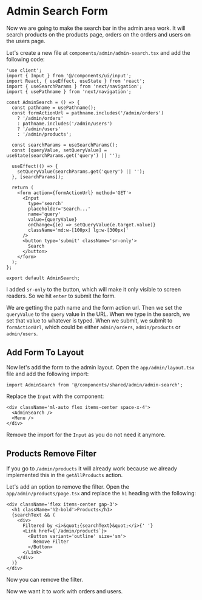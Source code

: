 # Admin Search Form

Now we are going to make the search bar in the admin area work. It will search products on the products page, orders on the orders and users on the users page.

Let's create a new file at `components/admin/admin-search.tsx` and add the following code:

```tsx
'use client';
import { Input } from '@/components/ui/input';
import React, { useEffect, useState } from 'react';
import { useSearchParams } from 'next/navigation';
import { usePathname } from 'next/navigation';

const AdminSearch = () => {
  const pathname = usePathname();
  const formActionUrl = pathname.includes('/admin/orders')
    ? '/admin/orders'
    : pathname.includes('/admin/users')
    ? '/admin/users'
    : '/admin/products';

  const searchParams = useSearchParams();
  const [queryValue, setQueryValue] = useState(searchParams.get('query') || '');

  useEffect(() => {
    setQueryValue(searchParams.get('query') || '');
  }, [searchParams]);

  return (
    <form action={formActionUrl} method='GET'>
      <Input
        type='search'
        placeholder='Search...'
        name='query'
        value={queryValue}
        onChange={(e) => setQueryValue(e.target.value)}
        className='md:w-[100px] lg:w-[300px]'
      />
      <button type='submit' className='sr-only'>
        Search
      </button>
    </form>
  );
};

export default AdminSearch;
```

I added `sr-only` to the button, which will make it only visible to screen readers. So we hit `enter` to submit the form.

We are getting the path name and the form action url. Then we set the `queryValue` to the `query` value in the URL. When we type in the search, we set that value to whatever is typed. When we submit, we submit to `formActionUrl`, which could be either `admin/orders`, `admin/products` or `admin/users`.

## Add Form To Layout

Now let's add the form to the admin layout. Open the `app/admin/layout.tsx` file and add the following import:

```tsx
import AdminSearch from '@/components/shared/admin/admin-search';
```

Replace the `Input` with the component:

```tsx
<div className='ml-auto flex items-center space-x-4'>
  <AdminSearch />
  <Menu />
</div>
```

Remove the import for the `Input` as you do not need it anymore.

## Products Remove Filter

If you go to `/admin/products` it will already work because we already implemented this in the `getAllProducts` action.

Let's add an option to remove the filter. Open the `app/admin/products/page.tsx` and replace the `h1` heading with the following:

```tsx
<div className='flex items-center gap-3'>
  <h1 className='h2-bold'>Products</h1>
  {searchText && (
    <div>
      Filtered by <i>&quot;{searchText}&quot;</i>{' '}
      <Link href={`/admin/products`}>
        <Button variant='outline' size='sm'>
          Remove Filter
        </Button>
      </Link>
    </div>
  )}
</div>
```

Now you can remove the filter.

Now we want it to work with orders and users.
